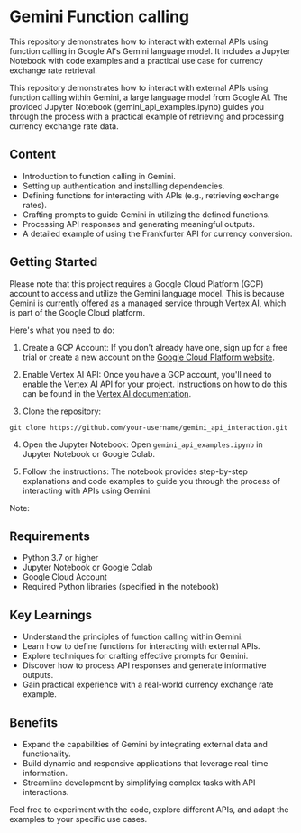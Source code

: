 # Gemini Function calling
This repository demonstrates how to interact with external APIs using function calling in Google AI's Gemini language model. It includes a Jupyter Notebook with code examples and a practical use case for currency exchange rate retrieval.

This repository demonstrates how to interact with external APIs using function calling within Gemini, a large language model from Google AI. The provided Jupyter Notebook (gemini_api_examples.ipynb) guides you through the process with a practical example of retrieving and processing currency exchange rate data.

## Content
* Introduction to function calling in Gemini.
* Setting up authentication and installing dependencies.
* Defining functions for interacting with APIs (e.g., retrieving exchange rates).
* Crafting prompts to guide Gemini in utilizing the defined functions.
* Processing API responses and generating meaningful outputs.
* A detailed example of using the Frankfurter API for currency conversion.
  
## Getting Started

Please note that this project requires a Google Cloud Platform (GCP) account to access and utilize the Gemini language model. This is because Gemini is currently offered as a managed service through Vertex AI, which is part of the Google Cloud platform.

Here's what you need to do:

1. Create a GCP Account: If you don't already have one, sign up for a free trial or create a new account on the [Google Cloud Platform website](https://cloud.google.com/?hl=en).
   
2. Enable Vertex AI API: Once you have a GCP account, you'll need to enable the Vertex AI API for your project. Instructions on how to do this can be found in the [Vertex AI documentation](https://cloud.google.com/vertex-ai/docs/start/cloud-environment).

3. Clone the repository:
```
git clone https://github.com/your-username/gemini_api_interaction.git
```

4. Open the Jupyter Notebook:
Open `gemini_api_examples.ipynb` in Jupyter Notebook or Google Colab.

5. Follow the instructions:
The notebook provides step-by-step explanations and code examples to guide you through the process of interacting with APIs using Gemini.

Note: 

## Requirements
* Python 3.7 or higher
* Jupyter Notebook or Google Colab
* Google Cloud Account
* Required Python libraries (specified in the notebook)

## Key Learnings
* Understand the principles of function calling within Gemini.
* Learn how to define functions for interacting with external APIs.
* Explore techniques for crafting effective prompts for Gemini.
* Discover how to process API responses and generate informative outputs.
* Gain practical experience with a real-world currency exchange rate example.
  
## Benefits
* Expand the capabilities of Gemini by integrating external data and functionality.
* Build dynamic and responsive applications that leverage real-time information.
* Streamline development by simplifying complex tasks with API interactions.


Feel free to experiment with the code, explore different APIs, and adapt the examples to your specific use cases.
